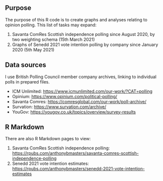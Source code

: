 ## Purpose
The purpose of this R code is to create graphs and analyses relating to opinion polling.
This list of tasks may expand:
1. Savanta ComRes Scottish independence polling since August 2020, by two weighting schema (15th March 2021)
2. Graphs of Senedd 2021 vote intention polling by company since January 2020 (5th May 2021)


## Data sources
I use British Polling Council member company archives, linking to individual polls in prepared files.
- ICM Unlimited: https://www.icmunlimited.com/our-work/?CAT=polling
- Opinium: https://www.opinium.com/political-polling/
- Savanta Comres: https://comresglobal.com/our-work/poll-archive/
- Survation: https://www.survation.com/archive/
- YouGov: https://yougov.co.uk/topics/overview/survey-results

## R Markdown
There are also R Markdown pages to view:
1. Savanta ComRes Scottish independence polling: https://rpubs.com/anthonybmasters/savanta-comres-scottish-independence-polling
2. Senedd 2021 vote intention estimates: https://rpubs.com/anthonybmasters/senedd-2021-vote-intention-estimates
